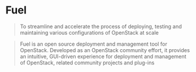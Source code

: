 # Fuel

> To streamline and accelerate the process of deploying, testing and maintaining various configurations of OpenStack at scale

> Fuel is an open source deployment and management tool for OpenStack. Developed as an OpenStack community effort, it provides an intuitive, GUI-driven experience for deployment and management of OpenStack, related community projects and plug-ins